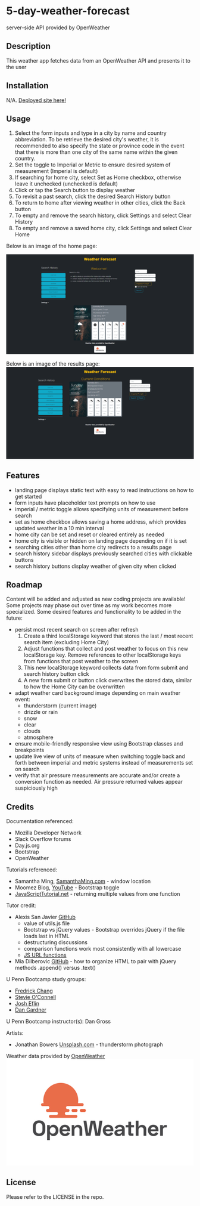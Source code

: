 # 5-day-weather-forecast
server-side API provided by OpenWeather

## Description
This weather app fetches data from an OpenWeather API and presents it to the user


## Installation

N/A. [Deployed site here!](https://miacias.github.io/five-day-weather-forecast/)


## Usage

1. Select the form inputs and type in a city by name and country abbreviation. To be retrieve the desired city's weather, it is recommended to also specify the state or province code in the event that there is more than one city of the same name within the given country.
2. Set the toggle to Imperial or Metric to ensure desired system of measurement (Imperial is default)
3. If searching for home city, select Set as Home checkbox, otherwise leave it unchecked (unchecked is default)
4. Click or tap the Search button to display weather
5. To revisit a past search, click the desired Search History button
6. To return to home after viewing weather in other cities, click the Back button
7. To empty and remove the search history, click Settings and select Clear History
8. To empty and remove a saved home city, click Settings and select Clear Home

Below is an image of the home page:

![Welcome page with a dark background and light text. The lefthand sidebar displays Search History with city names around the world while the right has a search form and search-customzation buttons. Weather is shown below](./assets/images/screencapture-forecast-homepage.png)

Below is an image of the results page:
![Mirror of welcome page with search history sidebar, search form, and current weather conditions displayed](./assets/images/screencapture-forecast-general-search.png)


## Features 

- landing page displays static text with easy to read instructions on how to get started
- form inputs have placeholder text prompts on how to use
- imperial / metric toggle allows specifying units of measurement before search
- set as home checkbox allows saving a home address, which provides updated weather in a 10 min interval
- home city can be set and reset or cleared entirely as needed
- home city is visible or hidden on landing page depending on if it is set
- searching cities other than home city redirects to a results page
- search history sidebar displays previously searched cities with clickable buttons
- search history buttons display weather of given city when clicked


## Roadmap
Content will be added and adjusted as new coding projects are available! Some projects may phase out over time as my work becomes more specialized. Some desired features and functionality to be added in the future:
- persist most recent search on screen after refresh
    1. Create a third localStorage keyword that stores the last / most recent search item (excluding Home City)
    2. Adjust functions that collect and post weather to focus on this new localStorage key. Remove references to other localStorage keys from functions that post weather to the screen
    3. This new localStorage keyword collects data from form submit and search history button click
    4. A new form submit or button click overwrites the stored data, similar to how the Home City can be overwritten
- adapt weather card background image depending on main weather event: 
    - thunderstorm (current image)
    - drizzle or rain
    - snow
    - clear
    - clouds
    - atmosphere
- ensure mobile-friendly responsive view using Bootstrap classes and breakpoints
- update live view of units of measure when switching toggle back and forth between imperial and metric systems instead of measurements set on search
- verify that air pressure measurements are accurate and/or create a conversion function as needed. Air pressure returned values appear suspiciously high


## Credits

Documentation referenced:
- Mozilla Developer Network
- Slack Overflow forums
- Day.js.org
- Bootstrap
- OpenWeather

Tutorials referenced:
- Samantha Ming, [SamanthaMing.com](https://www.samanthaming.com/tidbits/86-window-location-cheatsheet/) - window location
- Moomez Blog, [YouTube](https://www.youtube.com/watch?v=Atc0qPkDeKM) - Bootstrap toggle
- [JavaScriptTutorial.net](https://www.javascripttutorial.net/javascript-return-multiple-values/) - returning multiple values from one function

Tutor credit:
- Alexis San Javier [GitHub](https://github.com/code-guy21)
    - value of utils.js file
    - Bootstrap vs jQuery values - Bootstrap overrides jQuery if the file loads last in HTML
    - destructuring discussions
    - comparison functions work most consistently with all lowercase
    - [JS URL functions](https://javascript.info/url)
- Mia Dilberovic [GitHub](https://github.com/Dilberovicka31) - how to organize HTML to pair with jQuery methods .append() versus .text()

U Penn Bootcamp study groups: 
- [Fredrick Chang](https://github.com/LearnedDr)
- [Stevie O'Connell](https://github.com/OConnell-Coder)
- [Josh Eflin](https://github.com/JoshEflin)
- [Dan Gardner](https://github.com/gardnerd06)

U Penn Bootcamp instructor(s): Dan Gross

Artists: 
- Jonathan Bowers [Unsplash.com](Unsplash.com) - thunderstorm photograph

Weather data provided by [OpenWeather](https://openweathermap.org/) ![OpenWeather logo with setting sun over open water](./assets/images/OpenWeather-Master-Logo%20RGB2.png)


## License 

 Please refer to the LICENSE in the repo.